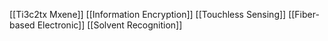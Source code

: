 [[Ti3c2tx Mxene]]
[[Information Encryption]]
[[Touchless Sensing]]
[[Fiber-based Electronic]]
[[Solvent Recognition]]
